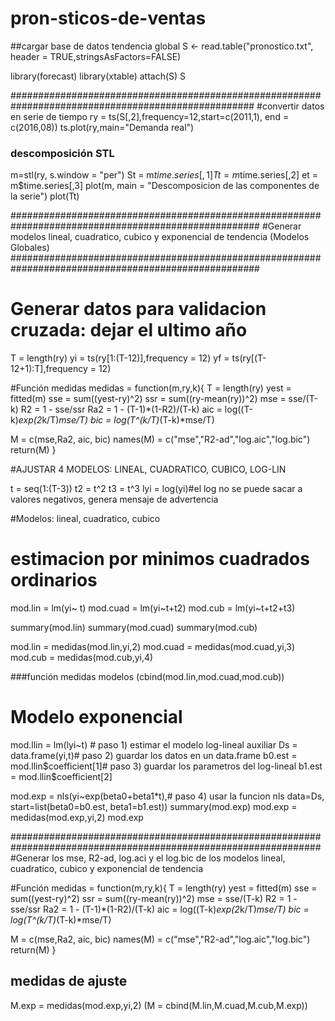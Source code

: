 # pron-sticos-de-ventas
##cargar base de datos tendencia global
S <-  read.table("pronostico.txt", header = TRUE,stringsAsFactors=FALSE)

library(forecast)
library(xtable)
attach(S)
S

####################################################################################################
#convertir datos en serie de tiempo
ry = ts(S[,2],frequency=12,start=c(2011,1), end = c(2016,08))
ts.plot(ry,main="Demanda real")

### descomposición STL
m=stl(ry, s.window = "per")
St = m$time.series[,1]
Tt = m$time.series[,2]
et = m$time.series[,3]
plot(m, main = "Descomposicion de las componentes de la serie")
plot(Tt)


#####################################################################################################
#Generar modelos lineal, cuadratico, cubico y exponencial de tendencia (Modelos Globales)
#####################################################################################################

# Generar datos para validacion cruzada: dejar el ultimo año
T = length(ry)
yi = ts(ry[1:(T-12)],frequency = 12)
yf = ts(ry[(T-12+1):T],frequency = 12)



#Función medidas
medidas = function(m,ry,k){
  T = length(ry)
  yest = fitted(m)
  sse = sum((yest-ry)^2)
  ssr = sum((ry-mean(ry))^2) 
  mse = sse/(T-k)
  R2 = 1 - sse/ssr
  Ra2 = 1 - (T-1)*(1-R2)/(T-k)
  aic = log((T-k)*exp(2*k/T)*mse/T)
  bic = log(T^(k/T)*(T-k)*mse/T)
  
  M = c(mse,Ra2,  aic, bic)
  names(M) = c("mse","R2-ad","log.aic","log.bic")
  return(M)
}

#AJUSTAR 4 MODELOS: LINEAL, CUADRATICO, CUBICO, LOG-LIN

t = seq(1:(T-3))
t2 = t^2
t3 = t^3
lyi = log(yi)#el log no se puede sacar a valores negativos, genera mensaje de advertencia


#Modelos: lineal, cuadratico, cubico
# estimacion por minimos cuadrados ordinarios
mod.lin = lm(yi~ t)
mod.cuad = lm(yi~t+t2)
mod.cub = lm(yi~t+t2+t3)

summary(mod.lin)
summary(mod.cuad)
summary(mod.cub)

mod.lin = medidas(mod.lin,yi,2)
mod.cuad = medidas(mod.cuad,yi,3)
mod.cub = medidas(mod.cub,yi,4)

###función medidas modelos
(cbind(mod.lin,mod.cuad,mod.cub))



# Modelo exponencial
mod.llin = lm(lyi~t) # paso 1) estimar el modelo log-lineal auxiliar
Ds = data.frame(yi,t)# paso 2) guardar los datos en un data.frame
b0.est = mod.llin$coefficient[1]# paso 3) guardar los parametros del log-lineal
b1.est = mod.llin$coefficient[2]

mod.exp = nls(yi~exp(beta0+beta1*t),# paso 4) usar la funcion nls
              data=Ds,
              start=list(beta0=b0.est, beta1=b1.est))
summary(mod.exp)
mod.exp = medidas(mod.exp,yi,2)
mod.exp

################################################################################################################
#Generar los mse, R2-ad, log.aci y el log.bic de los modelos lineal, cuadratico, cubico y exponencial de tendencia

#Función
medidas = function(m,ry,k){
  T = length(ry)
  yest = fitted(m)
  sse = sum((yest-ry)^2)
  ssr = sum((ry-mean(ry))^2) 
  mse = sse/(T-k)
  R2 = 1 - sse/ssr
  Ra2 = 1 - (T-1)*(1-R2)/(T-k)
  aic = log((T-k)*exp(2*k/T)*mse/T)
  bic = log(T^(k/T)*(T-k)*mse/T)
  
  M = c(mse,Ra2,  aic, bic)
  names(M) = c("mse","R2-ad","log.aic","log.bic")
  return(M)
}

## medidas de ajuste
M.exp = medidas(mod.exp,yi,2)
(M = cbind(M.lin,M.cuad,M.cub,M.exp))

